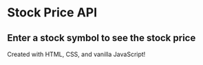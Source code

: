 # Stock Price API
## Enter a stock symbol to see the stock price
Created with HTML, CSS, and vanilla JavaScript!
